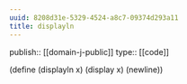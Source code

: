 ```yaml
---
uuid: 8208d31e-5329-4524-a8c7-09374d293a11
title: displayln
---
```


publish:: [[domain-j-public]]
type:: [[code]]

(define (displayln x)
    (display x)
    (newline))
